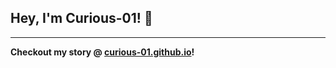 ## Hey, I'm Curious-01! 👋

---

**Checkout my story @ [curious-01.github.io](https://curious-01.github.io)!**
